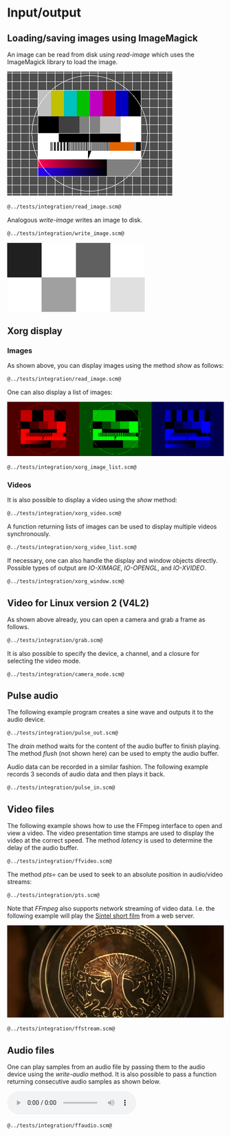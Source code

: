 # Input/output
## Loading/saving images using ImageMagick

An image can be read from disk using *read-image* which uses the ImageMagick library to load the image.

![](fubk.png "Test input image")

```Scheme
@../tests/integration/read_image.scm@
```

Analogous *write-image* writes an image to disk.

```Scheme
@../tests/integration/write_image.scm@
```

![](scaled-pattern.png "Output image")

## Xorg display
### Images

As shown above, you can display images using the method *show* as follows:

```Scheme
@../tests/integration/read_image.scm@
```

One can also display a list of images:

![](fubk-colours.png "List of images")

```Scheme
@../tests/integration/xorg_image_list.scm@
```

### Videos

It is also possible to display a video using the *show* method:

```Scheme
@../tests/integration/xorg_video.scm@
```

A function returning lists of images can be used to display multiple videos synchronously.

```Scheme
@../tests/integration/xorg_video_list.scm@
```

If necessary, one can also handle the display and window objects directly.
Possible types of output are *IO-XIMAGE*, *IO-OPENGL*, and *IO-XVIDEO*.

```Scheme
@../tests/integration/xorg_window.scm@
```

## Video for Linux version 2 (V4L2)

As shown above already, you can open a camera and grab a frame as follows.

```Scheme
@../tests/integration/grab.scm@
```

It is also possible to specify the device, a channel, and a closure for selecting the video mode.

```Scheme
@../tests/integration/camera_mode.scm@
```

## Pulse audio

The following example program creates a sine wave and outputs it to the audio device.

```Scheme
@../tests/integration/pulse_out.scm@
```

The *drain* method waits for the content of the audio buffer to finish playing.
The method *flush* (not shown here) can be used to empty the audio buffer.

Audio data can be recorded in a similar fashion.
The following example records 3 seconds of audio data and then plays it back.

```Scheme
@../tests/integration/pulse_in.scm@
```

## Video files

The following example shows how to use the FFmpeg interface to open and view a video.
The video presentation time stamps are used to display the video at the correct speed.
The method *latency* is used to determine the delay of the audio buffer.

```Scheme
@../tests/integration/ffvideo.scm@
```

The method *pts=* can be used to seek to an absolute position in audio/video streams:

```Scheme
@../tests/integration/pts.scm@
```

Note that *FFmpeg* also supports network streaming of video data.
I.e. the following example will play the [Sintel short film](https://durian.blender.org/) from a web server.

![](sintel.jpg "Sintel short movie")

```Scheme
@../tests/integration/ffstream.scm@
```

## Audio files

One can play samples from an audio file by passing them to the audio device using the *write-audio* method.
It is also possible to pass a function returning consecutive audio samples as shown below.

<audio src="test.mp3" controls></audio>

```Scheme
@../tests/integration/ffaudio.scm@
```

